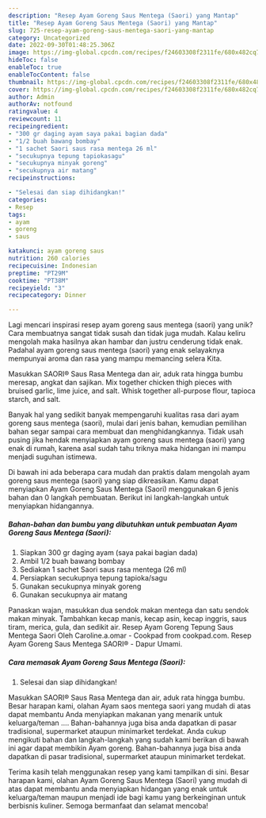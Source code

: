 ```yaml
---
description: "Resep Ayam Goreng Saus Mentega (Saori) yang Mantap"
title: "Resep Ayam Goreng Saus Mentega (Saori) yang Mantap"
slug: 725-resep-ayam-goreng-saus-mentega-saori-yang-mantap
category: Uncategorized
date: 2022-09-30T01:48:25.306Z
image: https://img-global.cpcdn.com/recipes/f24603308f2311fe/680x482cq70/ayam-goreng-saus-mentega-saori-foto-resep-utama.jpg
hideToc: false
enableToc: true
enableTocContent: false
thumbnail: https://img-global.cpcdn.com/recipes/f24603308f2311fe/680x482cq70/ayam-goreng-saus-mentega-saori-foto-resep-utama.jpg
cover: https://img-global.cpcdn.com/recipes/f24603308f2311fe/680x482cq70/ayam-goreng-saus-mentega-saori-foto-resep-utama.jpg
author: Admin
authorAv: notfound
ratingvalue: 4
reviewcount: 11
recipeingredient:
- "300 gr daging ayam saya pakai bagian dada"
- "1/2 buah bawang bombay"
- "1 sachet Saori saus rasa mentega 26 ml"
- "secukupnya tepung tapiokasagu"
- "secukupnya minyak goreng"
- "secukupnya air matang"
recipeinstructions:

- "Selesai dan siap dihidangkan!"
categories:
- Resep
tags:
- ayam
- goreng
- saus

katakunci: ayam goreng saus 
nutrition: 260 calories
recipecuisine: Indonesian
preptime: "PT29M"
cooktime: "PT38M"
recipeyield: "3"
recipecategory: Dinner

---
```





Lagi mencari inspirasi resep ayam goreng saus mentega (saori) yang unik? Cara membuatnya sangat tidak susah dan tidak juga mudah. Kalau keliru mengolah maka hasilnya akan hambar dan justru cenderung tidak enak. Padahal ayam goreng saus mentega (saori) yang enak selayaknya mempunyai aroma dan rasa yang mampu memancing selera Kita.





Masukkan SAORI® Saus Rasa Mentega dan air, aduk rata hingga bumbu meresap, angkat dan sajikan. Mix together chicken thigh pieces with bruised garlic, lime juice, and salt. Whisk together all-purpose flour, tapioca starch, and salt.

Banyak hal yang sedikit banyak mempengaruhi kualitas rasa dari ayam goreng saus mentega (saori), mulai dari jenis bahan, kemudian pemilihan bahan segar sampai cara membuat dan menghidangkannya. Tidak usah pusing jika hendak menyiapkan ayam goreng saus mentega (saori) yang enak di rumah, karena asal sudah tahu triknya maka hidangan ini mampu menjadi suguhan istimewa.






Di bawah ini ada beberapa cara mudah dan praktis dalam mengolah ayam goreng saus mentega (saori) yang siap dikreasikan. Kamu dapat menyiapkan Ayam Goreng Saus Mentega (Saori) menggunakan 6 jenis bahan dan 0 langkah pembuatan. Berikut ini langkah-langkah untuk menyiapkan hidangannya.

<!--inarticleads1-->

##### Bahan-bahan dan bumbu yang dibutuhkan untuk pembuatan Ayam Goreng Saus Mentega (Saori):

1. Siapkan 300 gr daging ayam (saya pakai bagian dada)
1. Ambil 1/2 buah bawang bombay
1. Sediakan 1 sachet Saori saus rasa mentega (26 ml)
1. Persiapkan secukupnya tepung tapioka/sagu
1. Gunakan secukupnya minyak goreng
1. Gunakan secukupnya air matang


Panaskan wajan, masukkan dua sendok makan mentega dan satu sendok makan minyak. Tambahkan kecap manis, kecap asin, kecap inggris, saus tiram, merica, gula, dan sedikit air. Resep Ayam Goreng Tepung Saus Mentega Saori Oleh Caroline.a.omar - Cookpad from cookpad.com. Resep Ayam Goreng Saus Mentega SAORI® - Dapur Umami. 

<!--inarticleads2-->

##### Cara memasak Ayam Goreng Saus Mentega (Saori):


1. Selesai dan siap dihidangkan!

Masukkan SAORI® Saus Rasa Mentega dan air, aduk rata hingga bumbu. Besar harapan kami, olahan Ayam saos mentega saori yang mudah di atas dapat membantu Anda menyiapkan makanan yang menarik untuk keluarga/teman …. Bahan-bahannya juga bisa anda dapatkan di pasar tradisional, supermarket ataupun minimarket terdekat. Anda cukup mengikuti bahan dan langkah-langkah yang sudah kami berikan di bawah ini agar dapat membikin Ayam goreng. Bahan-bahannya juga bisa anda dapatkan di pasar tradisional, supermarket ataupun minimarket terdekat. 

Terima kasih telah menggunakan resep yang kami tampilkan di sini. Besar harapan kami, olahan Ayam Goreng Saus Mentega (Saori) yang mudah di atas dapat membantu anda menyiapkan hidangan yang enak untuk keluarga/teman maupun menjadi ide bagi kamu yang berkeinginan untuk berbisnis kuliner. Semoga bermanfaat dan selamat mencoba!
